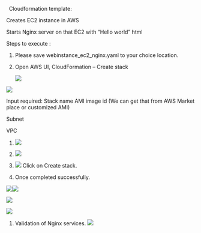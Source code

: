 ﻿` `Cloudformation template:

Creates EC2 instance in AWS

Starts Nginx server on that EC2 with “Hello world” html

Steps to execute :

1. Please save webinstance\_ec2\_nginx.yaml to your choice location.
1. Open AWS UI, CloudFormation – Create stack 

   ![](screenshots/image001.png)



![](screenshots/image002.png)

Input required:
Stack name
AMI image id (We can get that from AWS Market place or customized AMI)

Subnet

VPC


1. ![](screenshots/image002.png)

1. ![](screenshots/image003.png)

1. ![](screenshots/image004.png)
   Click on Create stack.
1. Once completed successfully. 

![](screenshots/image005.png)![](screenshots/image006.png)

![](screenshots/image007.png)


   ![](screenshots/image007.png)
1. Validation of Nginx services.
   ![](screenshots/image008.png)
